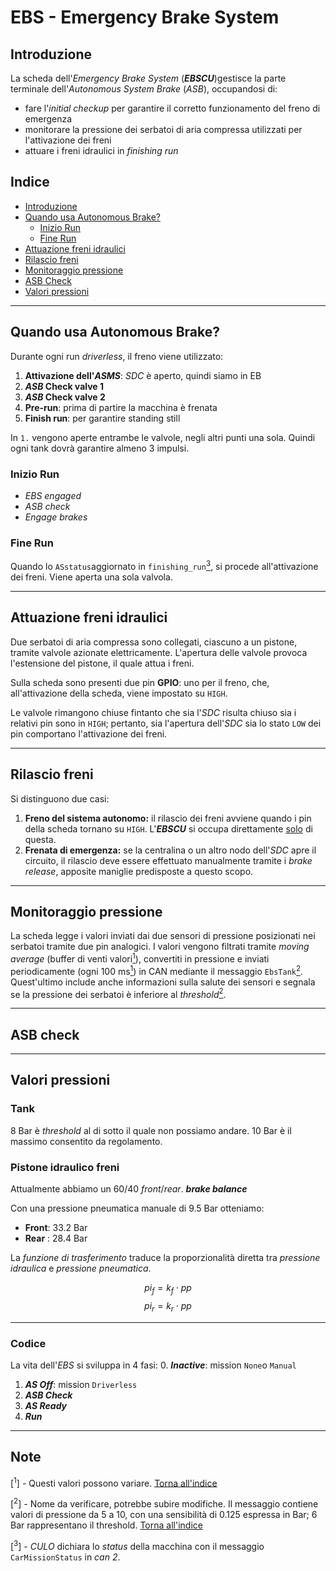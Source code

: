# EBS - Emergency Brake System

## Introduzione

La scheda dell'*Emergency Brake System* (***EBSCU***)gestisce la parte terminale dell'*Autonomous System Brake* (*ASB*), occupandosi di:
- fare l'*initial checkup* per garantire il corretto funzionamento del freno di emergenza
- monitorare la pressione dei serbatoi di aria compressa utilizzati per l'attivazione dei freni
-  attuare i freni idraulici in *finishing run*

## Indice <a id="indice"></a>

- [Introduzione](#introduzione)
- [Quando usa Autonomous Brake?](#quando-usa-autonomous-brake)
  - [Inizio Run](#inizio-run)
  - [Fine Run](#fine-run)
- [Attuazione freni idraulici](#attuazione-freni-idraulici)
- [Rilascio freni](#rilascio-freni)
- [Monitoraggio pressione](#monitoraggio-pressione)
- [ASB Check](#asb-check)
- [Valori pressioni](#valori-pressioni)
---
## Quando usa Autonomous Brake?

Durante ogni run *driverless*, il freno viene utilizzato:
1. **Attivazione dell'*ASMS***: *SDC* è aperto, quindi siamo in EB
2. ***ASB* Check valve 1**
3. ***ASB* Check valve 2**
4. **Pre-run**: prima di partire la macchina è frenata
5. **Finish run**: per garantire standing still

In `1.` vengono aperte entrambe le valvole, negli altri punti una sola.
Quindi ogni tank dovrà garantire almeno 3 impulsi.


### Inizio Run

- *EBS* *engaged*
- *ASB check*
- *Engage brakes*

### Fine Run

Quando lo `ASstatus`aggiornato in `finishing_run`[<sup>3</sup>](#nota3), si procede all'attivazione dei freni. Viene aperta una sola valvola.

---
## Attuazione freni idraulici

Due serbatoi di aria compressa sono collegati, ciascuno a un pistone, tramite valvole azionate elettricamente. L'apertura delle valvole provoca l'estensione del pistone, il quale attua i freni.

Sulla scheda sono presenti due pin **GPIO**: uno per il freno, che, all'attivazione della scheda, viene impostato su `HIGH`.

Le valvole rimangono chiuse fintanto che sia l'*SDC* risulta chiuso sia i relativi pin sono in `HIGH`; pertanto, sia l'apertura dell'*SDC* sia lo stato `LOW` dei pin comportano l'attivazione dei freni.


---
## Rilascio freni

Si distinguono due casi:

1. **Freno del sistema autonomo:** il rilascio dei freni avviene quando i pin della scheda tornano su `HIGH`. L'***EBSCU*** si occupa direttamente <u>solo</u> di questa.
2. **Frenata di emergenza:** se la centralina o un altro nodo dell'*SDC* apre il circuito, il rilascio deve essere effettuato manualmente tramite i *brake release*, apposite maniglie predisposte a questo scopo.

---
## Monitoraggio pressione

La scheda legge i valori inviati dai due sensori di pressione posizionati nei serbatoi tramite due pin analogici. I valori vengono filtrati tramite *moving average* (buffer di venti valori[<sup>1</sup>](#nota1)), convertiti in pressione e inviati periodicamente (ogni 100 ms[<sup>1</sup>](#nota1)) in CAN mediante il messaggio `EbsTank`[<sup>2</sup>](#nota2). Quest'ultimo include anche informazioni sulla salute dei sensori e segnala se la pressione dei serbatoi è inferiore al *threshold*[<sup>2</sup>](#nota2).

---

## ASB check

---

## Valori pressioni

### Tank

8 Bar è *threshold* al di sotto il quale non possiamo andare.
10 Bar è il massimo consentito da regolamento.

### Pistone idraulico freni

Attualmente abbiamo un 60/40 *front*/*rear*. ***brake balance***

Con una pressione pneumatica manuale di 9.5 Bar otteniamo:
- **Front**: 33.2 Bar
- **Rear** : 28.4 Bar

La *funzione di trasferimento* traduce la proporzionalità diretta tra *pressione idraulica* e *pressione pneumatica*.

$$ pi_f = k_f \cdot  pp $$
$$ pi_r = k_r \cdot  pp $$

---

### Codice

La vita dell'*EBS* si sviluppa in 4 fasi:
0. ***Inactive***: mission `None`o `Manual`
1. ***AS Off***: mission `Driverless`
2. ***ASB Check***
3. ***AS Ready***
4. ***Run***



---

## Note

<a id="nota1"></a>
[<sup>1</sup>] - Questi valori possono variare. [Torna all'indice](#indice)

<a id="nota2"></a>
[<sup>2</sup>] - Nome da verificare, potrebbe subire modifiche. Il messaggio contiene valori di pressione da 5 a 10, con una sensibilità di 0.125 espressa in Bar; 6 Bar rappresentano il threshold. [Torna all'indice](#indice)

<a id="nota3"></a>
[<sup>3</sup>] - *CULO* dichiara lo *status* della macchina con il messaggio `CarMissionStatus` in *can 2*.

